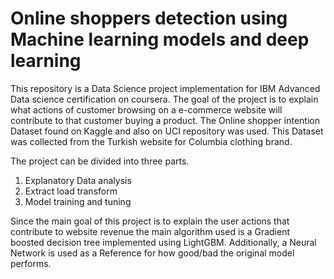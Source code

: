 # Online shoppers detection using Machine learning models and deep learning 
This repository is a Data Science project implementation for IBM Advanced Data science certification on coursera. The goal of the project is to explain what actions of customer browsing on a e-commerce website will contribute to that customer buying a product. The Online shopper intention Dataset found on Kaggle and also on UCI repository was used. This Dataset was collected from the Turkish website for Columbia clothing brand.

The project can be divided into three parts.

1. Explanatory Data analysis
2. Extract load transform
3. Model training and tuning

Since the main goal of this project is to explain the user actions that contribute to website revenue the main algorithm used is a Gradient boosted decision tree implemented using LightGBM. Additionally, a Neural Network is used as a Reference for how good/bad the original model performs.
